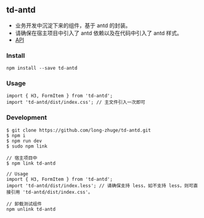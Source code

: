 ## td-antd

- 业务开发中沉淀下来的组件，基于 antd 的封装。
- 请确保在宿主项目中引入了 antd 依赖以及在代码中引入了 antd 样式。
- [API](https://www.yuque.com/books/share/49234b80-0d74-448d-aee4-eea060cdd8fc)

### Install

```
npm install --save td-antd
```

### Usage

```
import { H3, FormItem } from 'td-antd';
import 'td-antd/dist/index.css'; // 主文件引入一次即可
```

### Development

```
$ git clone https://github.com/long-zhuge/td-antd.git
$ npm i
$ npm run dev
$ sudo npm link

// 宿主项目中
$ npm link td-antd

// Usage
import { H3, FormItem } from 'td-antd';
import 'td-antd/dist/index.less'; // 请确保支持 less，如不支持 less，则可直接引用 'td-antd/dist/index.css'。

// 卸载测试组件
npm unlink td-antd
```
